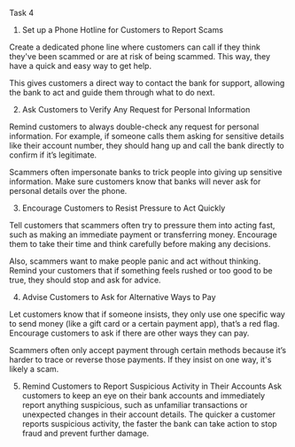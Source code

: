 Task 4
1. Set up a Phone Hotline for Customers to Report Scams

Create a dedicated phone line where customers can call if they think they've been scammed or are at risk of being scammed. This way, they have a quick and easy way to get help.

This gives customers a direct way to contact the bank for support, allowing the bank to act and guide them through what to do next.

2. Ask Customers to Verify Any Request for Personal Information

Remind customers to always double-check any request for personal information. For example, if someone calls them asking for sensitive details like their account number, they should hang up and call the bank directly to confirm if it’s legitimate.

Scammers often impersonate banks to trick people into giving up sensitive information. Make sure customers know that banks will never ask for personal details over the phone.

3. Encourage Customers to Resist Pressure to Act Quickly

Tell customers that scammers often try to pressure them into acting fast, such as making an immediate payment or transferring money. Encourage them to take their time and think carefully before making any decisions.

Also, scammers want to make people panic and act without thinking. Remind your customers that if something feels rushed or too good to be true, they should stop and ask for advice.

4. Advise Customers to Ask for Alternative Ways to Pay

Let customers know that if someone insists, they only use one specific way to send money (like a gift card or a certain payment app), that’s a red flag. Encourage customers to ask if there are other ways they can pay.

Scammers often only accept payment through certain methods because it’s harder to trace or reverse those payments. If they insist on one way, it's likely a scam.

5. Remind Customers to Report Suspicious Activity in Their Accounts
Ask customers to keep an eye on their bank accounts and immediately report anything suspicious, such as unfamiliar transactions or unexpected changes in their account details.
The quicker a customer reports suspicious activity, the faster the bank can take action to stop fraud and prevent further damage.



